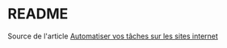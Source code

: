 # README

Source de l'article [Automatiser vos tâches sur les sites internet](http://www.synbioz.com/blog/mechanize)

